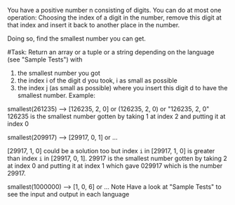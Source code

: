 You have a positive number n consisting of digits. You can do at most one operation: Choosing the index of a digit in the number, remove this digit at that index and insert it back to another place in the number.

Doing so, find the smallest number you can get.

#Task: Return an array or a tuple or a string depending on the language (see "Sample Tests") with

1) the smallest number you got
2) the index i of the digit d you took, i as small as possible
3) the index j (as small as possible) where you insert this digit d to have the smallest number.
Example:

smallest(261235) --> [126235, 2, 0] or (126235, 2, 0) or "126235, 2, 0"
126235 is the smallest number gotten by taking 1 at index 2 and putting it at index 0

smallest(209917) --> [29917, 0, 1] or ...

[29917, 1, 0] could be a solution too but index `i` in [29917, 1, 0] is greater than 
index `i` in [29917, 0, 1].
29917 is the smallest number gotten by taking 2 at index 0 and putting it at index 1 which gave 029917 which is the number 29917.

smallest(1000000) --> [1, 0, 6] or ...
Note
Have a look at "Sample Tests" to see the input and output in each language